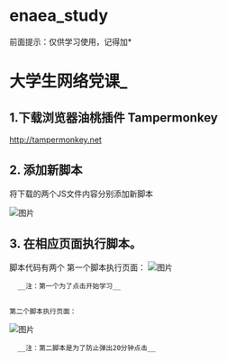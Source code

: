 # enaea_study
前面提示：仅供学习使用，记得加*
# 大学生网络党课_
## 1.下载浏览器油桃插件 Tampermonkey
http://tampermonkey.net
## 2. 添加新脚本
 将下载的两个JS文件内容分别添加新脚本
 
![图片](https://user-images.githubusercontent.com/51390110/138545482-9c28ccda-e927-442c-932b-7803d8a0b7a8.png)

## 3. 在相应页面执行脚本。
脚本代码有两个
    第一个脚本执行页面：
      ![图片](https://user-images.githubusercontent.com/51390110/138545961-5953c789-80f3-482e-8b56-d1e5b23eff33.png)
      
      __注：第一个为了点击开始学习__  
      
      
    第二个脚本执行页面：
  ![图片]( https://user-images.githubusercontent.com/51390110/138545633-95853c50-8e7a-4cfa-bde3-9deb5a3b60db.png )
        
      __注：第二脚本是为了防止弹出20分钟点击__  
      
    
      
      
     
